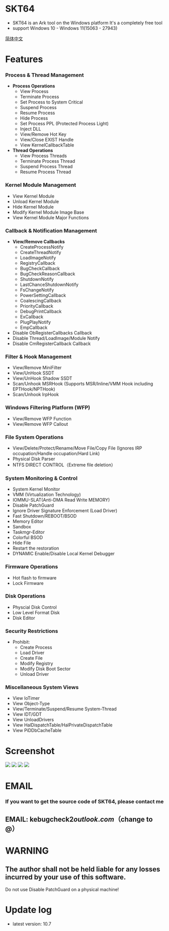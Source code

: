 # SKT64

- SKT64 is an Ark tool on the Windows platform
It's a completely free tool
- support Windows 10 - Windows 11(15063 - 27943)

<a href='./README_zh_cn.md'>简体中文</a>

# Features  

### Process & Thread Management  
- **Process Operations**  
  - View Process  
  - Terminate Process  
  - Set Process to System Critical  
  - Suspend Process  
  - Resume Process  
  - Hide Process  
  - Set Process PPL (Protected Process Light)  
  - Inject DLL
  - View/Remove Hot Key
  - View/Close EXIST Handle
  - View KernelCallbackTable
- **Thread Operations**  
  - View Process Threads  
  - Terminate Process Thread  
  - Suspend Process Thread  
  - Resume Process Thread  

### Kernel Module Management  
- View Kernel Module  
- Unload Kernel Module  
- Hide Kernel Module  
- Modify Kernel Module Image Base  
- View Kernel Module Major Functions  

### Callback & Notification Management  
- **View/Remove Callbacks**  
  - CreateProcessNotify  
  - CreateThreadNotify  
  - LoadImageNotify  
  - RegistryCallback  
  - BugCheckCallback  
  - BugCheckReasonCallback  
  - ShutdownNotify  
  - LastChanceShutdownNotify  
  - FsChangeNotify  
  - PowerSettingCallback  
  - CoalescingCallback  
  - PriorityCallback  
  - DebugPrintCallback  
  - ExCallback  
  - PlugPlayNotify  
  - EmpCallback  
- Disable ObRegisterCallbacks Callback  
- Disable Thread/LoadImage/Module Notify
- Disable CmRegisterCallback Callback

### Filter & Hook Management  
- View/Remove MiniFilter  
- View/UnHook SSDT  
- View/UnHook Shadow SSDT  
- Scan/Unhook MSRHook (Supports MSR/Inline/VMM Hook including EPTHook/NPTHook)  
- Scan/Unhook IrpHook  

### Windows Filtering Platform (WFP)  
- View/Remove WFP Function  
- View/Remove WFP Callout  

### File System Operations  
- View/Delete/Protect/Rename/Move File/Copy File (Ignores IRP occupation/Handle occupation/Hard Link)  
- Physical Disk Parser
- NTFS DIRECT CONTROL（Extreme file deletion）

### System Monitoring & Control  
- System Kernel Monitor  
- VMM (Virtualization Technology)
- IOMMU-SLAT(Anti-DMA Read Write MEMORY)
- Disable PatchGuard  
- Ignore Driver Signature Enforcement (Load Driver)  
- Fast Shutdown/REBOOT/BSOD  
- Memory Editor  
- Sandbox
- Taskmgr-Editor
- Colorful BSOD
- Hide File
- Restart the restoration
- DYNAMIC Enable/Disable Local Kernel Debugger

### Firmware Operations  
- Hot flash to firmware  
- Lock Firmware

### Disk Operations
- Physcial Disk Control
- Low Level Format Disk
- Disk Editor

### Security Restrictions  
- Prohibit:  
  - Create Process  
  - Load Driver  
  - Create File  
  - Modify Registry  
  - Modify Disk Boot Sector  
  - Unload Driver  

### Miscellaneous System Views  
- View IoTimer  
- View Object-Type  
- View/Terminate/Suspend/Resume System-Thread  
- View IDT/GDT  
- View UnloadDrivers  
- View HalDispatchTable/HalPrivateDispatchTable
- View PiDDbCacheTable


# Screenshot
<img src="https://github.com/PspExitThread/SKT64/blob/main/Screenshot/1.png"/>
<img src="https://github.com/PspExitThread/SKT64/blob/main/Screenshot/2.png"/>
<img src="https://github.com/PspExitThread/SKT64/blob/main/Screenshot/3.png"/>
<img src="https://github.com/PspExitThread/SKT64/blob/main/Screenshot/4.png"/>


# EMAIL
### If you want to get the source code of SKT64, please contact me
## EMAIL: kebugcheck2$outlook.com（$change to @）



# WARNING
## The author shall not be held liable for any losses incurred by your use of this software.
Do not use Disable PatchGuard on a physical machine!


# Update log
- latest version: 10.7

